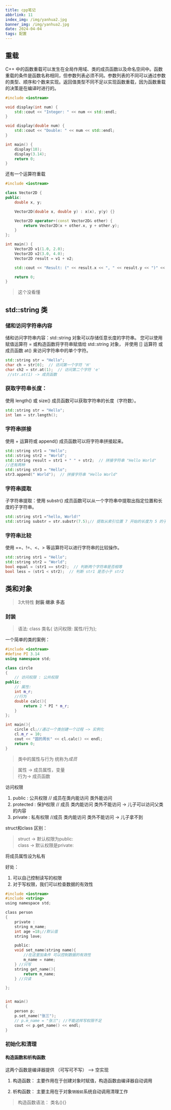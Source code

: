 ```yaml
---
title: cpp笔记
abbrlink: 11
index_img: /img/yanhua2.jpg
banner_img: /img/yanhua2.jpg
date: 2024-04-04
tags: 配置
---
```

## 重载
C++ 中的函数重载可以发生在全局作用域、类的成员函数以及命名空间中。函数重载的条件是函数名称相同，但参数列表必须不同。参数列表的不同可以通过参数的类型、顺序和个数来实现。返回值类型不同不足以实现函数重载，因为函数重载的决策是在编译时进行的。

~~~cpp
#include <iostream>

void display(int num) {
    std::cout << "Integer: " << num << std::endl;
}

void display(double num) {
    std::cout << "Double: " << num << std::endl;
}

int main() {
    display(10);
    display(3.14);
    return 0;
}

~~~

还有一个运算符重载

~~~cpp
#include <iostream>

class Vector2D {
public:
    double x, y;

    Vector2D(double x, double y) : x(x), y(y) {}

    Vector2D operator+(const Vector2D& other) {
        return Vector2D(x + other.x, y + other.y);
    }
};

int main() {
    Vector2D v1(1.0, 2.0);
    Vector2D v2(3.0, 4.0);
    Vector2D result = v1 + v2;

    std::cout << "Result: (" << result.x << ", " << result.y << ")" << std::endl;

    return 0;
}
~~~

> 这个没看懂

## std::string 类

### 储和访问字符串内容
储和访问字符串内容：std::string 对象可以存储任意长度的字符串。
您可以使用赋值运算符 = 或构造函数将字符串赋值给 std::string 对象，
并使用 [] 运算符 或 成员函数 at() 来访问字符串中的单个字符。
~~~cpp
std::string str = "Hello";
char ch = str[0];  // 访问第一个字符 'H'
char ch2 = str.at(1);  // 访问第二个字符 'e'
 //str.at(1) -> 成员函数
~~~
### 获取字符串长度：
使用 length() 或 size() 成员函数可以获取字符串的长度（字符数）。
~~~cpp
std::string str = "Hello";
int len = str.length();
~~~

### 字符串拼接
使用 + 运算符或 append() 成员函数可以将字符串拼接起来。
~~~cpp
std::string str1 = "Hello";
std::string str2 = "World";
std::string result = str1 + " " + str2;  // 拼接字符串 "Hello World"
//还有两种
std::string str3 = "Hello";
str3.append(" World");  // 拼接字符串 "Hello World"
~~~

### 字符串提取

子字符串提取：使用 substr() 成员函数可以从一个字符串中提取出指定位置和长度的子字符串。

~~~cpp
std::string str1 ="hello, World!"
std::string substr = str.substr(7.5);// 提取从索引位置 7 开始的长度为 5 的子字符串，结果为 "World"

~~~

### 字符串比较
使用 ==、!=、<、> 等运算符可以进行字符串的比较操作。
~~~cpp
std::string str1 = "Hello";
std::string str2 = "World";
bool equal = (str1 == str2);  // 判断两个字符串是否相等
bool less = (str1 < str2);  // 判断 str1 是否小于 str2
~~~


## 类和对象
 > 3大特性 **封装** **继承** **多态**

### 封装

>语法: class 类名{ 访问权限: 属性/行为};

一个简单的类的案例：
~~~ cpp
#include <iostream>
#define PI 3.14
using namespace std;

class circle
{
    // 访问权限 : 公共权限
public:
    // 属性:
    int m_r;
    //行为
    double calc(){
        return 2 * PI * m_r;
    }
};

int main(){
    circle cl;//通过一个类创建一个过程 —> 实例化
    cl.m_r = 10;
    cout << "圆的周长" << cl.calc() << endl;
    return 0;
}
~~~


>类中的属性与行为 统称为*成员*

> 属性 -> 成员属性，变量   
> 行为-> 成员函数

 访问权限 

 1. public : 公共权限  // 成员在类内能访问 类外能访问
 2. protected : 保护权限 // 成员 类内能访问 类外不能访问 -> 儿子可以访问父类的内容
 3. private : 私有权限 //成员 类内能访问 类外不能访问 -> 儿子拿不到


 struct和class 区别：

> struct -> 默认权限为public:    
> class -> 默认权限是private:


将成员属性设为私有

好处：
1. 可以自己控制读写的权限      
2. 对于写权限，我们可以检查数据的有效性

~~~ c 
#include <iostream>
#include <string>
using namespace std;

class person
{
    private :
    string m_name;
    int age =18;//默认值
    string love;

    public:
    void set_name(string name){
        //在这里加条件 可以控制数据的有效性
        m_name = name;
    } //只写 
    string get_name(){
        return m_name;
    } //只读

};


int main()
{
    person p;
    p.set_name("张三");
    // p.m_name = "张三"; //不能这样写权限不足
    cout << p.get_name() << endl;
}
~~~

### 初始化和清理

#### 构造函数和析构函数

这两个函数是编译器提供 （可写可不写） ——> 空实现


1. 构造函数： 主要作用在于创建对象时赋值，构造函数由编译器自动调用
   
2. 析构函数： 主要主用在于对象`销毁前`系统自动调用清理工作


>构造函数语法： 类名(){}      
   




















